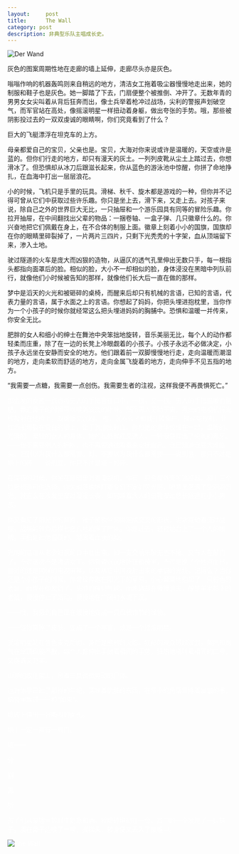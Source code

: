 ```yaml
---
layout:     post
title:      The Wall 
category: post
description: 非典型乐队主唱成长史。
---
```

![Der Wand](http://imglf1.nosdn.127.net/img/UlJvNXBPT29FZGJNRGI4cWhybXFKZ01HUmFlcTI0eGlLeDVWU3RsS3FiWnJTOTF6c1dsMld3PT0.jpg?imageView&thumbnail=500x0&quality=96&stripmeta=0&type=jpg)

灰色的图案周期性地在走廊的墙上延伸，走廊尽头亦是灰色。



嗡嗡作响的机器轰鸣则来自稍远的地方，清洁女工拖着吸尘器慢慢地走出来，她的制服和鞋子也是灰色。她一脚踏了下去，门扇便整个被推倒、冲开了。无数年青的男男女女尖叫着从背后狂奔而出，像士兵举着枪冲过战场，尖利的警报声划破空气，而军官站在高处，像摇滚明星一样扭动着身躯，做出夸张的手势。哦，那些被阴影投过去的一双双虔诚的眼睛啊，你们究竟看到了什么？



巨大的飞艇漂浮在坦克车的上方。



母亲都爱自己的宝贝，父亲也是。宝贝，大海对你来说或许是温暖的，天空或许是蓝的。但你们行走的地方，却只有漫天的灰土。一列列皮靴从尘土上踏过去，你想滑冰了。但恐惧却从冰刀后跟滋长起来，你从蓝色的游泳池中惊醒，你拼了命地挣扎，在血海中打出一层层浪花。



小的时候，飞机只是手里的玩具。滑梯、秋千、旋木都是游戏的一种，但你并不记得可曾从它们中获取过些许乐趣。你只是坐上去，滑下来，又走上去。对孩子来说，除自己之外的世界巨大无比，一只抽屉和一个游乐园具有同等的冒险乐趣。你拉开抽屉，在中间翻找出父辈的物品：一捆卷轴、一盒子弹、几只徽章什么的。你兴奋地把它们佩戴在身上，在不合体的制服上面。徽章上刻着小小的国旗，国旗却在你的眼睛里碎裂掉了，一片两片三四片，只剩下光秃秃的十字架，血从顶端留下来，渗入土地。



驶过隧道的火车是庞大而凶狠的造物，从逼仄的透气孔里伸出无数只手，每一根指头都指向面罩后的脸。相似的脸，大小不一却相似的脸，身体浸没在黑暗中列队前行，就像他们小时候被告知的那样，就像他们长大后一直在做的那样。



梦中是滔天的火光和被砸碎的桌椅，而醒来后却只有机械的言语，已知的言语，代表力量的言语，属于水面之上的言语。你想起了妈妈，你把头埋进抱枕里，当你作为一个小孩子的时候你就经常这么把头埋进妈妈的胸脯中。恐惧和温暖一并传来，你安全无比。



肥胖的女人和细小的绅士在舞池中央笨拙地旋转，音乐美丽无比，每个人的动作都轻柔而庄重，除了在一边的长凳上冷眼觑着的小孩子。小孩子永远不必做决定，小孩子永远坐在安静而安全的地方。他们跟着前一双脚慢慢地行走，走向温暖而潮湿的地方，走向柔软而舒适的地方，走向金属飞旋着的地方，走向伸手不见五指的地方。



“我需要一点糖，我需要一点创伤。我需要生者的注视，这样我便不再畏惧死亡。”


<span style="color:white">
那金发的女孩一点点将男人的手指含在口中，一根，又一根。男人的手指温暖而粗糙，靠近鼻子的时候可以嗅到淡淡的体味。然而男人无动于衷，黑白的电视机将光线投射在他脸上，既缓慢又沉闷。

<span style="color:white">
喔，沉闷么？那就打破窗户，摔碎电视机，让红酒瓶爆裂在雪白的墙上，让手腕渗出鲜血。你和她的身体绞缠在一起，温暖的、光滑的、柔软的女人的身体。她的私处鲜红又诱人，一转眼便伸出了尖利的毒牙。 

<span style="color:white">
——我不需要别人的拥抱，也不需要通过吸毒来安抚自己。我已知道我要大难临头，但别以为我什么都需要。对，不要以为我什么都需要——说到底，那只不过是墙上的砖——说到底，你只不过是墙上的砖。 
</span>


在深夜的时候，你坐在黑暗里对着电视机，你有一只金属外壳的遥控器，和十三个垃圾频道可供选择。你失魂落魄地盯着变幻不定的荧光屏，眼睛里落满了空洞洞的光。就这么在沙发里穿过漫漫长夜，如同踩着大人的皮靴穿过悠长隧道的小小男孩。



你又看见了阳光下的奔跑，锤子被铁丝网固定成交叉的形状，泥水晃动着流过战壕，战壕的转角后横七竖八地躺满了尸体。你走过去，轻轻地合上了一个人的眼睛。手指划过他僵硬的、凝固着血块的脸。



光明的话语从老少妇孺的口中吐出来，如一支交响乐般无坚不摧。又有人在敲门了，不过这次不是清洁女工。你昏昏沉沉地卧在躺椅里，不过是换了个地点而已，面对的还是同样的电视屏幕，以及从它中间投射出来的单调的光线。记得么？当你还是个小孩子的时候，你曾经奔跑在阳光下的草原，小心翼翼地抱起了一只棕色的老鼠。而现在你发烧了，头肿的像只气球，而疼痛却在慢慢消失，像是羊毛衫下的老鼠，慢慢停止了活动，慢慢地在广阔的水域下沉。



——哦，我感到自己正在缓慢地变成一只盘根错节的怪物。



——怪物撕掉了皮肤，变成了一个军官，或是一个摇滚明星。



摇滚明星站在各色麦克后面，身后是熊熊的火焰。狂热的观众掀起波浪，蒸汽和烟气在堂顶盘旋不散，每个人都伸出手做着相同的手势，狂热地吼叫着相同的口号，又虔诚又充实。



山顶的绞刑架上，吊着三具微微晃动的尸体。



也许你早已过了那样的年纪，深味着肮脏的东西，在窄小的角落里捧着发皱的书，脑袋里飘过一千种“如果”。



墙砖上伸出一张嘶叫的面孔。



墙上一定一直有一扇门。



墙——

分

崩

离

析



孩子们从废墟里捡起牛奶瓶和酒，将墙砖堆码在一旁。其中的一个发现了一只袜子，凑在鼻子边嗅了一嗅，摇摇头，转身便又丢入了废墟中。

![The Wall](http://imglf2.nosdn.127.net/img/UlJvNXBPT29FZFpJRHFqMHVYTDdlQ3hGRHV0RTZkUWtPZlB1Z044U0hhTzdGL08zZEthYUd3PT0.jpg?imageView&thumbnail=500x0&quality=96&stripmeta=0&type=jpg)